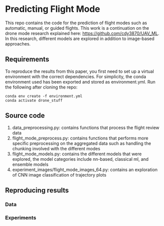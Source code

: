 # Predicting Flight Mode

This repo contains the code for the prediction of flight modes such as automatic, manual, or guided flights. This work is a continuation on the drone mode research explained here: https://github.com/cdy3870/UAV_ML. In this research, different models are explored in addition to image-based approaches. 

## Requirements

To reproduce the results from this paper, you first need to set up a virtual environment with the correct dependencies. For simplicity, the conda environment used has been exported and stored as environment.yml. 
Run the following after cloning the repo:

```
conda env create -f environment.yml
conda activate drone_stuff
```

## Source code

1. data_preprocessing.py: contains functions that process the flight review data
2. flight_mode_preprocess.py: contains functions that performs more specific preprocessing on the aggregated data such as handling the chunking involved with the different modes
3. flight_mode_models.py: contains the different models that were explored, the model categories include nn-based, classical ml, and ensemble models
4. experiment_images/flight_mode_images_64.py: contains an exploration of CNN image classification of trajectory plots

## Reproducing results

### Data

### Experiments



